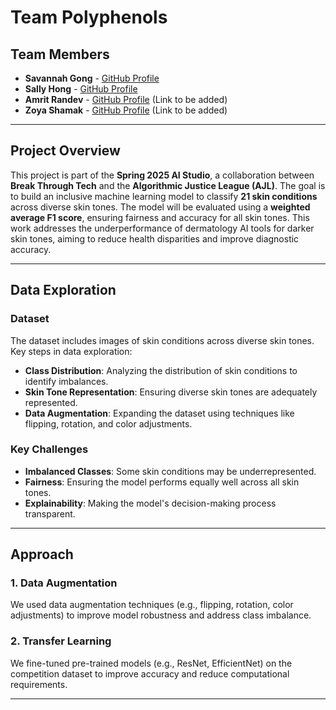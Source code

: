 # Team Polyphenols

## Team Members
- **Savannah Gong** - [GitHub Profile](https://github.com/savannahgong)
- **Sally Hong** - [GitHub Profile](https://github.com/hongsally)
- **Amrit Randev** - [GitHub Profile](#) (Link to be added)
- **Zoya Shamak** - [GitHub Profile](#) (Link to be added)

---

## Project Overview
This project is part of the **Spring 2025 AI Studio**, a collaboration between **Break Through Tech** and the **Algorithmic Justice League (AJL)**. The goal is to build an inclusive machine learning model to classify **21 skin conditions** across diverse skin tones. The model will be evaluated using a **weighted average F1 score**, ensuring fairness and accuracy for all skin tones. This work addresses the underperformance of dermatology AI tools for darker skin tones, aiming to reduce health disparities and improve diagnostic accuracy.

---

## Data Exploration
### Dataset
The dataset includes images of skin conditions across diverse skin tones. Key steps in data exploration:
- **Class Distribution**: Analyzing the distribution of skin conditions to identify imbalances.
- **Skin Tone Representation**: Ensuring diverse skin tones are adequately represented.
- **Data Augmentation**: Expanding the dataset using techniques like flipping, rotation, and color adjustments.

### Key Challenges
- **Imbalanced Classes**: Some skin conditions may be underrepresented.
- **Fairness**: Ensuring the model performs equally well across all skin tones.
- **Explainability**: Making the model's decision-making process transparent.

---

## Approach
### 1. **Data Augmentation**
We used data augmentation techniques (e.g., flipping, rotation, color adjustments) to improve model robustness and address class imbalance.

### 2. **Transfer Learning**
We fine-tuned pre-trained models (e.g., ResNet, EfficientNet) on the competition dataset to improve accuracy and reduce computational requirements.

---

